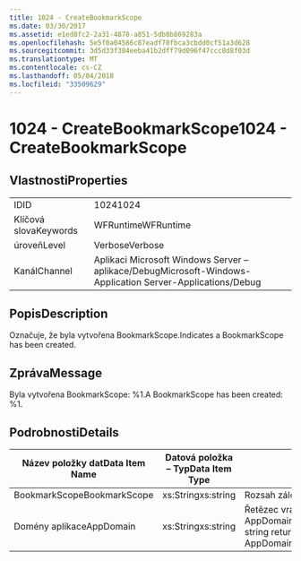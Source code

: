 ```yaml
---
title: 1024 - CreateBookmarkScope
ms.date: 03/30/2017
ms.assetid: e1ed8fc2-2a31-4878-a851-5db8b869283a
ms.openlocfilehash: 5e5f0a04586c87eadf70fbca3cbdd0cf51a3d628
ms.sourcegitcommit: 3d5d33f384eeba41b2dff79d096f47ccc8d8f03d
ms.translationtype: MT
ms.contentlocale: cs-CZ
ms.lasthandoff: 05/04/2018
ms.locfileid: "33509629"
---
```

# <a name="1024---createbookmarkscope"></a><span data-ttu-id="877b2-102">1024 - CreateBookmarkScope</span><span class="sxs-lookup"><span data-stu-id="877b2-102">1024 - CreateBookmarkScope</span></span>
## <a name="properties"></a><span data-ttu-id="877b2-103">Vlastnosti</span><span class="sxs-lookup"><span data-stu-id="877b2-103">Properties</span></span>  
  
|||  
|-|-|  
|<span data-ttu-id="877b2-104">ID</span><span class="sxs-lookup"><span data-stu-id="877b2-104">ID</span></span>|<span data-ttu-id="877b2-105">1024</span><span class="sxs-lookup"><span data-stu-id="877b2-105">1024</span></span>|  
|<span data-ttu-id="877b2-106">Klíčová slova</span><span class="sxs-lookup"><span data-stu-id="877b2-106">Keywords</span></span>|<span data-ttu-id="877b2-107">WFRuntime</span><span class="sxs-lookup"><span data-stu-id="877b2-107">WFRuntime</span></span>|  
|<span data-ttu-id="877b2-108">úroveň</span><span class="sxs-lookup"><span data-stu-id="877b2-108">Level</span></span>|<span data-ttu-id="877b2-109">Verbose</span><span class="sxs-lookup"><span data-stu-id="877b2-109">Verbose</span></span>|  
|<span data-ttu-id="877b2-110">Kanál</span><span class="sxs-lookup"><span data-stu-id="877b2-110">Channel</span></span>|<span data-ttu-id="877b2-111">Aplikaci Microsoft Windows Server – aplikace/Debug</span><span class="sxs-lookup"><span data-stu-id="877b2-111">Microsoft-Windows-Application Server-Applications/Debug</span></span>|  
  
## <a name="description"></a><span data-ttu-id="877b2-112">Popis</span><span class="sxs-lookup"><span data-stu-id="877b2-112">Description</span></span>  
 <span data-ttu-id="877b2-113">Označuje, že byla vytvořena BookmarkScope.</span><span class="sxs-lookup"><span data-stu-id="877b2-113">Indicates a BookmarkScope has been created.</span></span>  
  
## <a name="message"></a><span data-ttu-id="877b2-114">Zpráva</span><span class="sxs-lookup"><span data-stu-id="877b2-114">Message</span></span>  
 <span data-ttu-id="877b2-115">Byla vytvořena BookmarkScope: %1.</span><span class="sxs-lookup"><span data-stu-id="877b2-115">A BookmarkScope has been created: %1.</span></span>  
  
## <a name="details"></a><span data-ttu-id="877b2-116">Podrobnosti</span><span class="sxs-lookup"><span data-stu-id="877b2-116">Details</span></span>  
  
|<span data-ttu-id="877b2-117">Název položky dat</span><span class="sxs-lookup"><span data-stu-id="877b2-117">Data Item Name</span></span>|<span data-ttu-id="877b2-118">Datová položka – Typ</span><span class="sxs-lookup"><span data-stu-id="877b2-118">Data Item Type</span></span>|<span data-ttu-id="877b2-119">Popis</span><span class="sxs-lookup"><span data-stu-id="877b2-119">Description</span></span>|  
|--------------------|--------------------|-----------------|  
|<span data-ttu-id="877b2-120">BookmarkScope</span><span class="sxs-lookup"><span data-stu-id="877b2-120">BookmarkScope</span></span>|<span data-ttu-id="877b2-121">xs:String</span><span class="sxs-lookup"><span data-stu-id="877b2-121">xs:string</span></span>|<span data-ttu-id="877b2-122">Rozsah záložky.</span><span class="sxs-lookup"><span data-stu-id="877b2-122">The scope of the bookmark.</span></span>|  
|<span data-ttu-id="877b2-123">Domény aplikace</span><span class="sxs-lookup"><span data-stu-id="877b2-123">AppDomain</span></span>|<span data-ttu-id="877b2-124">xs:String</span><span class="sxs-lookup"><span data-stu-id="877b2-124">xs:string</span></span>|<span data-ttu-id="877b2-125">Řetězec vrácený AppDomain.CurrentDomain.FriendlyName.</span><span class="sxs-lookup"><span data-stu-id="877b2-125">The string returned by AppDomain.CurrentDomain.FriendlyName.</span></span>|
